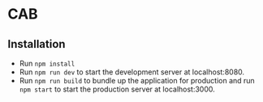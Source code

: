 # CAB

## Installation
- Run ```npm install```
- Run ```npm run dev``` to start the development server at localhost:8080.
- Run ```npm run build``` to bundle up the application for production and run ```npm start``` to start the production server at localhost:3000.